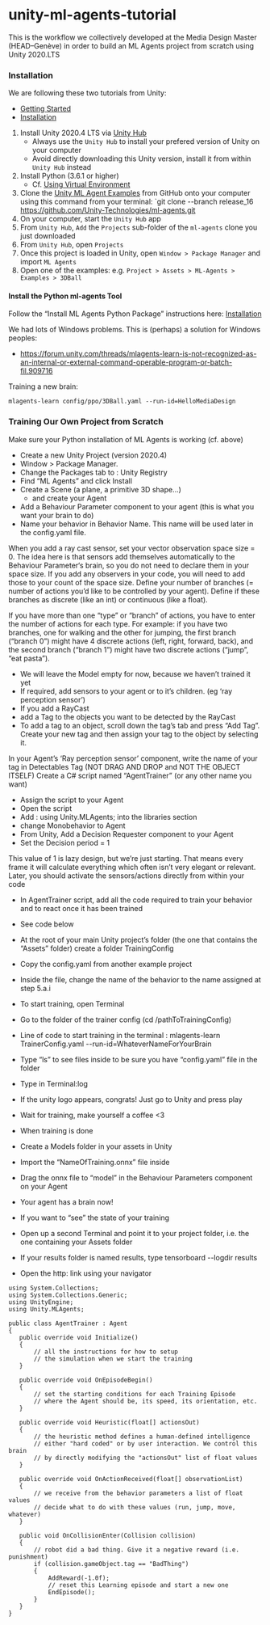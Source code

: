 # unity-ml-agents-tutorial
This is the workflow we collectively developed at the Media Design Master (HEAD–Genève) in order to build an ML Agents project from scratch using Unity 2020.LTS

### Installation

We are following these two tutorials from Unity:
- [Getting Started](https://github.com/Unity-Technologies/ml-agents/blob/main/docs/Getting-Started.md)
- [Installation](https://github.com/Unity-Technologies/ml-agents/blob/main/docs/Installation.md)

1. Install Unity 2020.4 LTS via [Unity Hub](https://unity3d.com/get-unity/download)
    - Always use the `Unity Hub` to install your prefered version of Unity on your computer
    - Avoid directly downloading this Unity version, install it from within `Unity Hub` instead
2. Install Python (3.6.1 or higher)
    - Cf. [Using Virtual Environment](https://github.com/Unity-Technologies/ml-agents/blob/main/docs/Using-Virtual-Environment.md)
3. Clone the [Unity ML Agent Examples](https://github.com/Unity-Technologies/ml-agents/blob/main/docs/Learning-Environment-Examples.md) from GitHub onto your computer using this command from your terminal: `git clone --branch release_16 https://github.com/Unity-Technologies/ml-agents.git
4. On your computer, start the `Unity Hub` app
5. From `Unity Hub`, `Add` the `Projects` sub-folder of the `ml-agents` clone you just downloaded
6. From `Unity Hub`, open `Projects`
7. Once this project is loaded in Unity, open `Window > Package Manager` and import `ML Agents`
8. Open one of the examples: e.g. `Project > Assets > ML-Agents > Examples > 3DBall`

#### Install the Python ml-agents Tool
Follow the “Install ML Agents Python Package” instructions here:
[Installation](https://github.com/Unity-Technologies/ml-agents/blob/main/docs/Installation.md)

We had lots of Windows problems. This is (perhaps) a solution for Windows peoples:
- <https://forum.unity.com/threads/mlagents-learn-is-not-recognized-as-an-internal-or-external-command-operable-program-or-batch-fil.909716>

Training a new brain:

```
mlagents-learn config/ppo/3DBall.yaml --run-id=HelloMediaDesign
```

### Training Our Own Project from Scratch

Make sure your Python installation of ML Agents is working (cf. above)
- Create a new Unity Project (version 2020.4) 
- Window > Package Manager. 
- Change the Packages tab to : Unity Registry
- Find “ML Agents” and click Install
- Create a Scene (a plane, a primitive 3D shape…) 
    - and create your Agent
- Add a Behaviour Parameter component to your agent (this is what you want your brain to do)
- Name your behavior in Behavior Name. This name will be used later in the config.yaml file.

When you add a ray cast sensor, set your vector observation space size = 0. The idea here is that sensors add themselves automatically to the Behaviour Parameter‘s brain, so you do not need to declare them in your space size. If you add any observers in your code, you will need to add those to your count of the space size.
Define your number of branches (= number of actions you’d like to be controlled by your agent). Define if these branches as discrete (like an int) or continuous (like a float).

If you have more than one “type” or “branch” of actions, you have to enter the number of actions for each type. For example: if you have two branches, one for walking and the other for jumping, the first branch (“branch 0”) might have 4 discrete actions (left, right, forward, back), and the second branch (“branch 1”) might have two discrete actions (“jump”, “eat pasta”).

- We will leave the Model empty for now, because we haven’t trained it yet
- If required, add sensors to your agent or to it’s children. (eg ‘ray perception sensor’)
- If you add a RayCast
- add a Tag to the objects you want to be detected by the RayCast 
- To add a tag to an object, scroll down the tag’s tab and press “Add Tag”. Create your new tag and then assign your tag to the object by selecting it.

In your Agent’s ‘Ray perception sensor’ component, write the name of your tag in Detectables Tag (NOT DRAG AND DROP and NOT THE OBJECT ITSELF)
Create a C# script named “AgentTrainer” (or any other name you want)

- Assign the script to your Agent
- Open the script 
- Add : using Unity.MLAgents; into the libraries section
- change Monobehavior to Agent
- From Unity, Add a Decision Requester component to your Agent
- Set the Decision period = 1

This value of 1 is lazy design, but we’re just starting. That means every frame it will calculate everything which often isn’t very elegant or relevant. Later, you should activate the sensors/actions directly from within your code

- In AgentTrainer script, add all the code required to train your behavior and to react once it has been trained
- See code below
- At the root of your main Unity project’s folder (the one that contains the “Assets” folder) create a folder TrainingConfig
- Copy the config.yaml from another example project
- Inside the file, change the name of the behavior to the name assigned at step 5.a.i

- To start training, open Terminal
- Go to the folder of the trainer config (cd /pathToTrainingConfig)
- Line of code to start training in the terminal : mlagents-learn TrainerConfig.yaml --run-id=WhateverNameForYourBrain
- Type “ls” to see files inside to be sure you have “config.yaml” file in the folder
- Type in Terminal:log
- If the unity logo appears, congrats! Just go to Unity and press play
- Wait for training, make yourself a coffee <3 
- When training is done
- Create a Models folder in your assets in Unity
- Import the “NameOfTraining.onnx” file inside
- Drag the onnx file to “model” in the Behaviour Parameters component on your Agent
- Your agent has a brain now!
- If you want to “see” the state of your training
- Open up a second Terminal and point it to your project folder, i.e. the one containing your Assets folder
- If your results folder is named results, type tensorboard --logdir results
- Open the http: link using your navigator

```
using System.Collections;
using System.Collections.Generic;
using UnityEngine;
using Unity.MLAgents;

public class AgentTrainer : Agent
{
   public override void Initialize()
   {
       // all the instructions for how to setup
       // the simulation when we start the training
   }

   public override void OnEpisodeBegin()
   {
       // set the starting conditions for each Training Episode
       // where the Agent should be, its speed, its orientation, etc.
   }

   public override void Heuristic(float[] actionsOut)
   {
       // the heuristic method defines a human-defined intelligence
       // either "hard coded" or by user interaction. We control this brain
       // by directly modifying the "actionsOut" list of float values
   }

   public override void OnActionReceived(float[] observationList)
   {
       // we receive from the behavior parameters a list of float values
       // decide what to do with these values (run, jump, move, whatever)
   }

   public void OnCollisionEnter(Collision collision)
   {
       // robot did a bad thing. Give it a negative reward (i.e. punishment)
       if (collision.gameObject.tag == "BadThing")
       {
           AddReward(-1.0f);
           // reset this Learning episode and start a new one
           EndEpisode();
       }
   }
}
```
